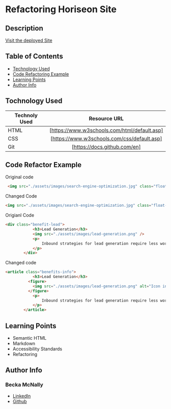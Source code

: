 # Refactoring Horiseon Site



## Description

[Visit the deployed Site](https://beckamcnally.github.io/refactoring-Horiseon-site/)

## Table of Contents

* [Technology Used](#technology-used)
* [Code Refactoring Example](code-refactoring-example)
* [Learning Points](learning-points)
* [Author Info](author-info)

## Tochnology Used

| Technoly Used     | Resource URL      |
| -------- |:---------:|
| HTML  | [https://www.w3schools.com/html/default.asp]
| CSS   | [https://www.w3schools.com/css/default.asp]
| Git   | [https://docs.github.com/en]

## Code Refactor Example

Original code
```html
 <img src="./assets/images/search-engine-optimization.jpg" class="float-left" />
```
Changed Code
```html
<img src="./assets/images/search-engine-optimization.jpg" class="float-left" alt="image of a computer work area with a note book, cup of coffee, cup of pens, and a magnifying glass on a laptop"/>
```


Origianl Code 
```html
<div class="benefit-lead">
            <h3>Lead Generation</h3>
            <img src="./assets/images/lead-generation.png" />
            <p>
                Inbound strategies for lead generation require less work for your business, bringing customers directly to your website.
            </p>
        </div>
```
Changed code
```html
<article class="benefits-info">
            <h3>Lead Generation</h3>
          <figure> 
            <img src="./assets/images/lead-generation.png" alt="Icon in the shape of a light buld. Starting at the top it has the top half of a sun, then narrows with an arrow pointing to a dallar sign." />
          </figure>  
            <p>
                Inbound strategies for lead generation require less work for your business, bringing customers directly to your website.
            </p>
        </article>
```

## Learning Points

* Semantic HTML 
* Markdown
* Accessibility Standards 
* Refactoring

## Author Info 

### Becka McNally

* [LinkedIn](linkedin.com/in/becka-mcnally-21520670)
* [Github](https://github.com/beckamcnally)

